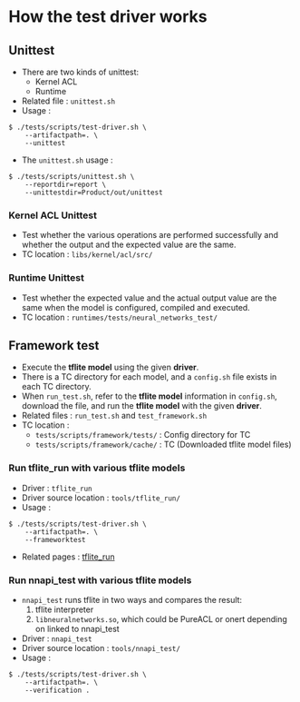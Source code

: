 # How the test driver works

## Unittest
- There are two kinds of unittest:
    - Kernel ACL
    - Runtime
- Related file : `unittest.sh`
- Usage :
```
$ ./tests/scripts/test-driver.sh \
    --artifactpath=. \
    --unittest
```
- The `unittest.sh` usage :

```
$ ./tests/scripts/unittest.sh \
    --reportdir=report \
    --unittestdir=Product/out/unittest
```

### Kernel ACL Unittest
- Test whether the various operations are performed successfully and whether the output and the expected value are the same.
- TC location : `libs/kernel/acl/src/`

### Runtime Unittest
- Test whether the expected value and the actual output value are the same when the model is configured, compiled and executed.
- TC location : `runtimes/tests/neural_networks_test/`

## Framework test
- Execute the **tflite model** using the given **driver**.
- There is a TC directory for each model, and a `config.sh` file exists in each TC directory.
- When `run_test.sh`, refer to the **tflite model** information in `config.sh`, download the file, and run the **tflite model** with the given **driver**.
- Related files : `run_test.sh` and `test_framework.sh`
- TC location :
    - `tests/scripts/framework/tests/` : Config directory for TC
    - `tests/scripts/framework/cache/` : TC (Downloaded tflite model files)

### Run tflite_run with various tflite models
- Driver : `tflite_run`
- Driver source location : `tools/tflite_run/`
- Usage :
```
$ ./tests/scripts/test-driver.sh \
    --artifactpath=. \
    --frameworktest
```
- Related pages : [tflite_run](https://github.sec.samsung.net/STAR/nnfw/tree/master/tools/tflite_run)

### Run nnapi_test with various tflite models
- `nnapi_test` runs tflite in two ways and compares the result:
    1. tflite interpreter
    2. `libneuralnetworks.so`, which could be PureACL or onert depending on linked to nnapi_test
- Driver : `nnapi_test`
- Driver source location : `tools/nnapi_test/`
- Usage :
```
$ ./tests/scripts/test-driver.sh \
    --artifactpath=. \
    --verification .
```
